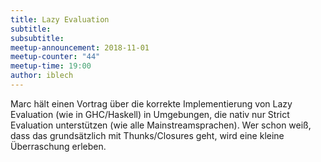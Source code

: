 ```yaml
---
title: Lazy Evaluation
subtitle:
subsubtitle: 
meetup-announcement: 2018-11-01
meetup-counter: "44"
meetup-time: 19:00
author: iblech
---
```


Marc hält einen Vortrag über die korrekte Implementierung von Lazy Evaluation
(wie in GHC/Haskell) in Umgebungen, die nativ nur Strict Evaluation
unterstützen (wie alle Mainstreamsprachen). Wer schon weiß, dass das
grundsätzlich mit Thunks/Closures geht, wird eine kleine Überraschung erleben.
